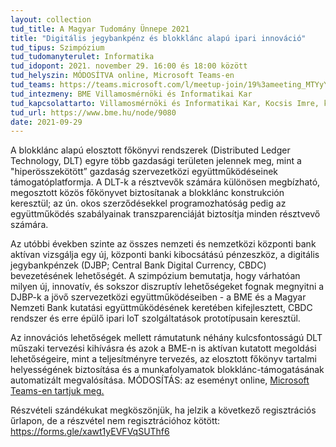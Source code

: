 ```yaml
---
layout: collection
tud_title: A Magyar Tudomány Ünnepe 2021
title: "Digitális jegybankpénz és blokklánc alapú ipari innováció"
tud_tipus: Szimpózium
tud_tudomanyterulet: Informatika
tud_idopont: 2021. november 29. 16:00 és 18:00 között
tud_helyszin: MÓDOSÍTVA online, Microsoft Teams-en
tud_teams: https://teams.microsoft.com/l/meetup-join/19%3ameeting_MTYyYWNkY2ItOWJlOS00NzFmLTg0ZTMtYzBmYjQwMDg0ODQw%40thread.v2/0?context=%7b%22Tid%22%3a%226a3548ab-7570-4271-91a8-58da00697029%22%2c%22Oid%22%3a%2201ead5d1-166e-493d-89d8-dbaf30584173%22%7d
tud_intezmeny: BME Villamosmérnöki és Informatikai Kar
tud_kapcsolattarto: Villamosmérnöki és Informatikai Kar, Kocsis Imre, kocsis.imre@vik.bme.hu, Gönczy László, gonczy.laszlo@vik.bme.hu
tud_url: https://www.bme.hu/node/9080
date: 2021-09-29
---
```

A blokklánc alapú elosztott főkönyvi rendszerek (Distributed Ledger Technology, DLT) egyre több gazdasági területen jelennek meg, mint a "hiperösszekötött” gazdaság szervezetközi együttműködéseinek támogatóplatformja. A DLT-k a résztvevők számára különösen megbízható, megosztott közös főkönyvet biztosítanak a blokklánc konstrukción keresztül; az ún. okos szerződésekkel programozhatóság pedig az együttműködés szabályainak transzparenciáját biztosítja minden résztvevő számára.

Az utóbbi években szinte az összes nemzeti és nemzetközi központi bank aktívan vizsgálja egy új, központi banki kibocsátású pénzeszköz, a digitális jegybankpénzek (DJBP; Central Bank Digital Currency, CBDC) bevezetésének lehetőségét. A szimpózium bemutatja, hogy várhatóan milyen új, innovatív, és sokszor diszruptív lehetőségeket fognak megnyitni a DJBP-k a jövő szervezetközi együttműködéseiben - a BME és a Magyar Nemzeti Bank kutatási együttműködésének keretében kifejlesztett, CBDC rendszer és erre épülő ipari IoT szolgáltatások prototípusain keresztül.

Az innovációs lehetőségek mellett rámutatunk néhány kulcsfontosságú DLT műszaki tervezési kihívásra és azok a BME-n is aktívan kutatott megoldási lehetőségeire, mint a teljesítményre tervezés, az elosztott főkönyv tartalmi helyességének biztosítása és a munkafolyamatok blokklánc-támogatásának automatizált megvalósítása.
MÓDOSÍTÁS: az eseményt online, <a target=" _blank" href="https://teams.microsoft.com/l/meetup-join/19%3ameeting_MTYyYWNkY2ItOWJlOS00NzFmLTg0ZTMtYzBmYjQwMDg0ODQw%40thread.v2/0?context=%7b%22Tid%22%3a%226a3548ab-7570-4271-91a8-58da00697029%22%2c%22Oid%22%3a%2201ead5d1-166e-493d-89d8-dbaf30584173%22%7d"> Microsoft Teams-en tartjuk meg.</a>

Részvételi szándékukat megköszönjük, ha jelzik a következő regisztrációs űrlapon, de a részvétel nem regisztrációhoz kötött: <a target=" _blank" href="https://forms.gle/xawt1yEVFVqSUThf6">https://forms.gle/xawt1yEVFVqSUThf6</a>
